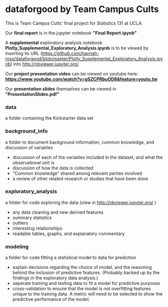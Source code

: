 # dataforgood by Team Campus Cults
This is Team Campus Cults' final project for Statistics 131 at UCLA.

Our **final report** is in the jupyter notebook  **"Final Report.ipynb"**

A **supplemental** exploratory analysis notebook **Plotly_Supplemental_Exploratory_Analysis.ipynb** is to be viewed by inserting its URL (https://github.com/hannah-ross/dataforgood/blob/master/Plotly_Supplemental_Exploratory_Analysis.ipynb) into http://nbviewer.jupyter.org/

Our **project presentation video** can be viewed on youtube here: **https://www.youtube.com/watch?v=gSZCPRbuOD8&feature=youtu.be**

Our **presentation slides** themselves can be viewed in **"PresentationSlides.pdf"**

### data
a folder containing the Kickstarter data set

### background_info
a folder to document background information, common knowledge, and discussion of variables
- discussion of each of the variables included in the dataset, and what the observational unit is
- discussion of how the data is collected
- “Common knowledge” shared among relevant parties involved
- a review of other related research or studies that have been done

### exploratory_analysis
a folder for code exploring the data  (view in http://nbviewer.jupyter.org/ )
- any data cleaning and new derived features
- summary statistics
- outliers
- interesting relationships
- readable tables, graphs, and explanatory commentary

### modeling
a folder for code fitting a statistical model to data for prediction
- explain decisions regarding the choice of model, and the reasoning behind the inclusion of predictive features. (Probably backed up by the findings in the exploratory data analysis.)
- seperate training and testing data to fit a model for predictive purposes
- cross-validation to ensure that the model is not overfitting features unique to the training data. A metric will need to be selected to show the predictive performance of the model.
